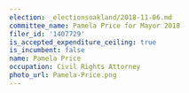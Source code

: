 ```yaml
---
election: _electionsoakland/2018-11-06.md
committee_name: Pamela Price for Mayor 2018
filer_id: '1407729'
is_accepted_expenditure_ceiling: true
is_incumbent: false
name: Pamela Price
occupation: Civil Rights Attorney
photo_url: Pamela-Price.png
---
```

